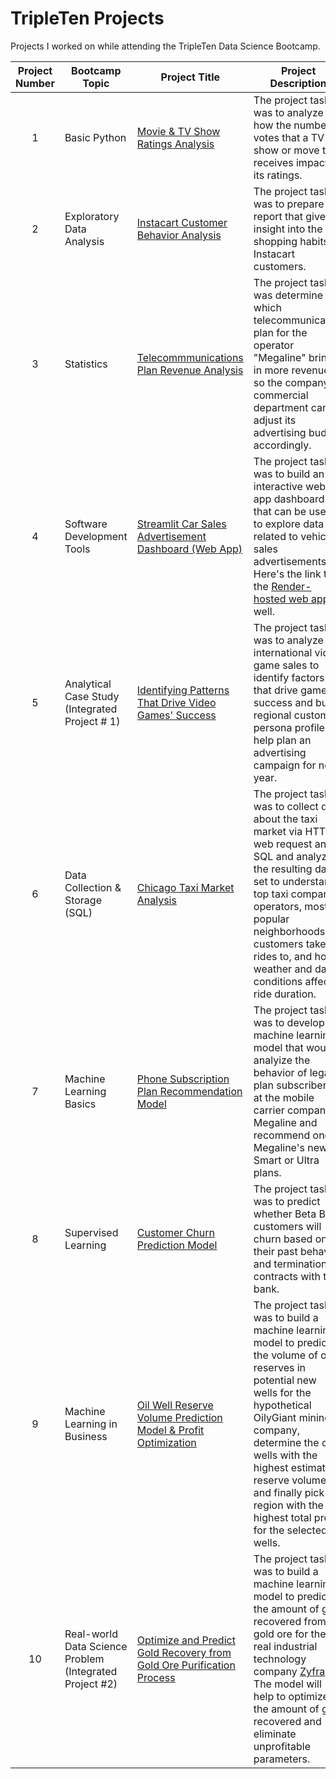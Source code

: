 # TripleTen Projects
Projects I worked on while attending the TripleTen Data Science Bootcamp.


| Project Number | Bootcamp Topic | Project Title | Project Description |
| :-----------: | ----------- |----------- |----------- |
| 1 | Basic Python | [Movie & TV Show Ratings Analysis](https://github.com/natalie-cullings/Data_projects_TripleTen/blob/fea0dfe0883c8a07ac0bf24003e76be980a90ec6/Project%201%20-%20Basic%20Python/sprint_one_project.ipynb) | The project task was to analyze how the number of votes that a TV show or move title receives impacts its ratings. |
| 2 | Exploratory Data Analysis | [Instacart Customer Behavior Analysis](https://github.com/natalie-cullings/Data_projects_TripleTen/tree/fea0dfe0883c8a07ac0bf24003e76be980a90ec6/Project%202%20-%20Exploratory%20Data%20Analysis) | The project task was to prepare a report that gives insight into the shopping habits of Instacart customers. |
| 3 | Statistics |[Telecommmunications Plan Revenue Analysis](https://github.com/natalie-cullings/Data_projects_TripleTen/tree/main/Project%203%20-%20Statistics) | The project task was determine which telecommunication plan for the operator "Megaline" brings in more revenue so the company's commercial department can adjust its advertising budget accordingly. |
| 4 | Software Development Tools |[Streamlit Car Sales Advertisement Dashboard (Web App)](https://github.com/natalie-cullings/Data_projects_TripleTen/tree/main/Project%204%20-%20Software%20Development%20Tools) | The project task was to build an interactive web app dashboard that can be used to explore data related to vehicle sales advertisements. Here's the link to the [Render-hosted web app](https://github.com/your-username/car-sales-ads-dashboard) as well. |
| 5 | Analytical Case Study (Integrated Project # 1) |[Identifying Patterns That Drive Video Games' Success](https://github.com/natalie-cullings/Data_projects_TripleTen/tree/main/Project%205%20-%20Integrated%20Project%20%23%201) | The project task was to analyze international video game sales to identify factors that drive game success and build regional customer persona profiles to help plan an advertising campaign for next year. |
| 6 | Data Collection & Storage (SQL) |[Chicago Taxi Market Analysis](https://github.com/natalie-cullings/Data_projects_TripleTen/tree/main/Project%206%20-%20Data%20Collection%20and%20Storage%20(SQL)) | The project task was to collect data about the taxi market via HTTP web request and SQL and analyze the resulting data set to understand top taxi company operators,  most popular neighborhoods customers take rides to, and how weather and date conditions affect ride duration. |
| 7 | Machine Learning Basics |[Phone Subscription Plan Recommendation Model](https://github.com/natalie-cullings/Data_projects_TripleTen/tree/main/Sprint%207%20-%20Machine%20Learning%20Basics) | The project task was to develop a machine learning model that would analyize the behavior of legacy plan subscribers at the mobile carrier company Megaline and recommend one of Megaline's newer Smart or Ultra plans. |
| 8 | Supervised Learning |[Customer Churn Prediction Model](https://github.com/natalie-cullings/Data_projects_TripleTen/tree/main/Project%208%20-%20Supervised%20Learning) | The project task was to predict whether Beta Bank customers will churn based on their past behavior and termination of contracts with the bank. |
| 9 | Machine Learning in Business |[Oil Well Reserve Volume Prediction Model & Profit Optimization](https://github.com/natalie-cullings/Data_projects_TripleTen/tree/main/Project%209%20-%20Machine%20Learning%20in%20Business) | The project task was to build a machine learning model to predict the volume of oil reserves in potential new wells for the hypothetical OilyGiant mining company, determine the oil wells with the highest estimated reserve volume, and finally pick the region with the highest total profit for the selected oil wells. |
| 10 | Real-world Data Science Problem (Integrated Project #2) |[Optimize and Predict Gold Recovery from Gold Ore Purification Process](https://github.com/natalie-cullings/Data_projects_TripleTen/tree/main/Project%209%20-%20Machine%20Learning%20in%20Business) | The project task was to build a machine learning model to predict the amount of gold recovered from gold ore for the real industrial technology company [Zyfra](https://www.zyfra.com/ru/). The model will help to optimize the amount of gold recovered and eliminate unprofitable parameters. |